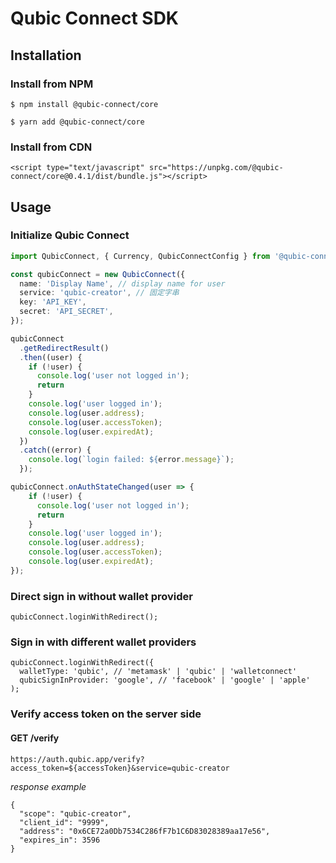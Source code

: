 # Qubic Connect SDK

## Installation

### Install from NPM

```
$ npm install @qubic-connect/core
```

```
$ yarn add @qubic-connect/core
```

### Install from CDN

```
<script type="text/javascript" src="https://unpkg.com/@qubic-connect/core@0.4.1/dist/bundle.js"></script>
```

## Usage

### Initialize Qubic Connect

```ts
import QubicConnect, { Currency, QubicConnectConfig } from '@qubic-connect/core';

const qubicConnect = new QubicConnect({
  name: 'Display Name', // display name for user
  service: 'qubic-creator', // 固定字串
  key: 'API_KEY',
  secret: 'API_SECRET',
});

qubicConnect
  .getRedirectResult()
  .then((user) {
    if (!user) {
      console.log('user not logged in');
      return
    }
    console.log('user logged in');
    console.log(user.address);
    console.log(user.accessToken);
    console.log(user.expiredAt);
  })
  .catch((error) {
    console.log(`login failed: ${error.message}`);
  });

qubicConnect.onAuthStateChanged(user => {
    if (!user) {
      console.log('user not logged in');
      return
    }
    console.log('user logged in');
    console.log(user.address);
    console.log(user.accessToken);
    console.log(user.expiredAt);
});
```



### Direct sign in without wallet provider

```
qubicConnect.loginWithRedirect();
```

### Sign in with different wallet providers

```
qubicConnect.loginWithRedirect({
  walletType: 'qubic', // 'metamask' | 'qubic' | 'walletconnect'
  qubicSignInProvider: 'google', // 'facebook' | 'google' | 'apple'
);
```

### Verify access token on the server side

#### GET /verify

```
https://auth.qubic.app/verify?access_token=${accessToken}&service=qubic-creator
```

*response example*

```
{
  "scope": "qubic-creator",
  "client_id": "9999",
  "address": "0x6CE72a0Db7534C286fF7b1C6D83028389aa17e56",
  "expires_in": 3596
}
```
